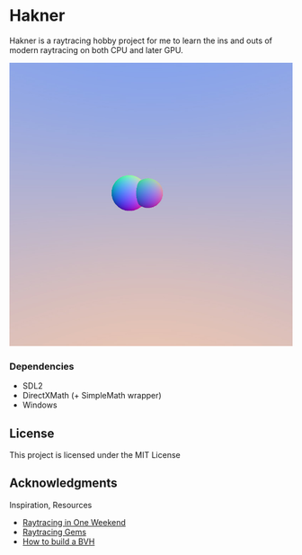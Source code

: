 # Hakner

Hakner is a raytracing hobby project for me to learn the ins and outs of modern raytracing on both CPU and later GPU.

![Latest main render](https://github.com/WhatevvsDev/Hakner/blob/master/hakner/Render.jpg)

### Dependencies
* SDL2
* DirectXMath (+ SimpleMath wrapper)
* Windows

## License

This project is licensed under the MIT License

## Acknowledgments

Inspiration, Resources
* [Raytracing in One Weekend](https://raytracing.github.io/)
* [Raytracing Gems](https://www.realtimerendering.com/raytracinggems/)
* [How to build a BVH](https://jacco.ompf2.com/2022/04/13/how-to-build-a-bvh-part-1-basics/)
